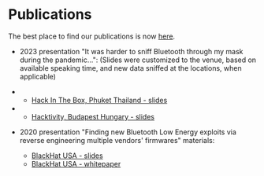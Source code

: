 # Publications

The best place to find our publications is now [here](https://darkmentor.com/publication/).

* 2023 presentation "It was harder to sniff Bluetooth through my mask during the pandemic...":
(Slides were customized to the venue, based on available speaking time, and new data sniffed at the locations, when applicable)
* * [Hack In The Box, Phuket Thailand - slides](./2023/PandemicSniffing_HITB2023_HKT_Slides_With_Builds.pdf)
* * [Hacktivity, Budapest Hungary - slides](./2023/PandemicSniffing_Hacktivity2023_Slides_With_Builds.pdf)

* 2020 presentation "Finding new Bluetooth Low Energy exploits via reverse engineering multiple vendors' firmwares" materials:  
  * [BlackHat USA - slides](./2020/TI_SILABS_BLE_RCEs/slides_TI_SILABS_BLE_RCEs_v1.0.0.pdf)
  * [BlackHat USA - whitepaper](./2020/TI_SILABS_BLE_RCEs/whitepaper_TI_SILABS_BLE_RCEs_v1.0.0.pdf)
